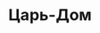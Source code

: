 --- 
title: "Царь-Дом" 
site: "www.tsar-dom.com" 
town: "Евпатория" 
tel: ["+7 (978) 71 49 006"] 
address: "Россия, АР Крым, улица Фрунзе, 83" 
mail: "tsar-dom@mail.ru" 
--- 